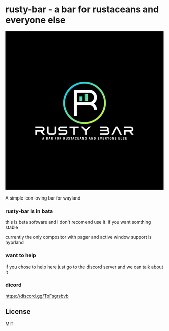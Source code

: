 # rusty-bar - a bar for rustaceans and everyone else

<img src="useless sutff for github/rusty bar logo.jpg" alt="rusty-bar logo">

A simple icon loving bar for wayland

### rusty-bar is in bata

this is beta software and i don't recomend use it. if you want somthing stable

currently the only compositor with pager and active window support  is hyprland

### want to help

if you chose to help here just go to the discord server and we can talk about it

### dicord

https://discord.gg/TpFsgrsbvb

## License

MIT
